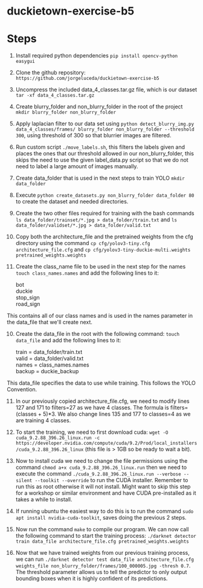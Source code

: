 # duckietown-exercise-b5
# Steps
1. Install required python dependencies ```pip install opencv-python easygui```
2. Clone the github repository: ```https://github.com/jorgeluceda/duckietown-exercise-b5```

3.  Uncompress the included data_4_classes.tar.gz file, which is our dataset ```tar -xf data_4_classes.tar.gz```

4. Create blurry_folder and non_blurry_folder in the root of the project ```mkdir blurry_folder non_blurry_folder```

5. Apply laplacian filter to our data set using ```python detect_blurry_img.py data_4_classes/frames/ blurry_folder non_blurry_folder --threshold 300```, using threshold of 300 so that blurrier images are filtered.

6. Run custom script ```./move_labels.sh```, this filters the labels given and places the ones that our threshold allowed in our non_blurry_folder, this skips the need to use the given label_data.py script so that we do not need to label a large amount of images manually.

8. Create data_folder that is used in the next steps to train YOLO ```mkdir data_folder```
7. Execute ```python create_datasets.py non_blurry_folder data_folder 80``` to create the dataset and needed directories. 

8. Create the two other files required for training with the bash commands ```ls data_folder/trainset/*.jpg > data_folder/train.txt``` and ```ls data_folder/validset/*.jpg > data_folder/valid.txt```

9. Copy both the architecture_file and the pretrained weights from the cfg directory using the command ```cp cfg/yolov3-tiny.cfg architecture_file.cfg``` and ```cp cfg/yolov3-tiny-duckie-multi.weights pretrained_weights.weights```

10. Create the class_name file to be used in the next step for the names ```touch class_names.names``` and add the following lines to it:

    bot\
    duckie\
    stop_sign\
    road_sign

This contains all of our class names and is used in the names parameter in the data_file that we'll create next.

10. Create the data_file in the root with the following command: ```touch data_file``` and add the following lines to it:

    train  = data_folder/train.txt\
    valid  = data_folder/valid.txt\
    names = class_names.names\
    backup = duckie_backup

This data_file specifies the data to use while training. This follows the YOLO Convention.

11. In our previously copied architecture_file.cfg, we need to modify lines 127 and 171 to filters=27 as we have 4 classes. The formula is filters=(classes + 5)*3. We also change lines 135 and 177 to classes=4 as we are training 4 classes.

12. To start the training, we need to first download cuda: ```wget -O cuda_9.2.88_396.26_linux.run -c https://developer.nvidia.com/compute/cuda/9.2/Prod/local_installers/cuda_9.2.88_396.26_linux``` (this file is > 1GB so be ready to wait a bit).

13. Now to install cuda we need to change the file permissions using the command ```chmod a+x cuda_9.2.88_396.26_linux.run``` then we need to execute the command ```./cuda_9.2.88_396.26_linux.run --verbose --silent --toolkit --override``` to run the CUDA installer. Remember to run this as root otherwise it will not install. Might want to skip this step for a workshop or similar environment and have CUDA pre-installed as it takes a while to install. 

14. If running ubuntu the easiest way to do this is to run the command ```sudo apt install nvidia-cuda-toolkit```, saves doing the previous 2 steps.

14. Now run the command ```make``` to compile our program. We can now call the following command to start the training process: ```./darknet detector train data_file architecture_file.cfg pretrained_weights.weights```

15. Now that we have trained weights from our previous training process, we can run ```./darknet detector test data_file architecture_file.cfg weights_file non_blurry_folder/frames/100_000005.jpg -thresh 0.7```. The threshold parameter allows us to tell the predictor to only output bounding boxes when it is highly confident of its predictions.